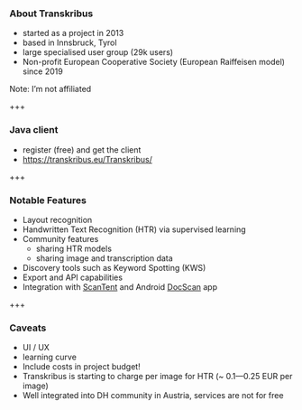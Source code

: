 ### About Transkribus

* started as a project in 2013
* based in Innsbruck, Tyrol
* large specialised user group (29k users)
* Non-profit European Cooperative Society (European Raiffeisen model) since 2019

Note: I’m not affiliated

+++

### Java client

* register (free) and get the client
* https://transkribus.eu/Transkribus/


+++

### Notable Features

* Layout recognition
* Handwritten Text Recognition (HTR) via supervised learning
* Community features
    * sharing HTR models
    * sharing image and transcription data
* Discovery tools such as Keyword Spotting (KWS)
* Export and API capabilities
* Integration with [ScanTent](https://readcoop.eu/scantent/) and Android [DocScan](https://play.google.com/store/apps/details?id=at.ac.tuwien.caa.docscan) app

+++

### Caveats

* UI / UX
* learning curve
* Include costs in project budget!
* Transkribus is starting to charge per image for HTR (~ 0.1—0.25 EUR per image)
* Well integrated into DH community in Austria, services are not for free
